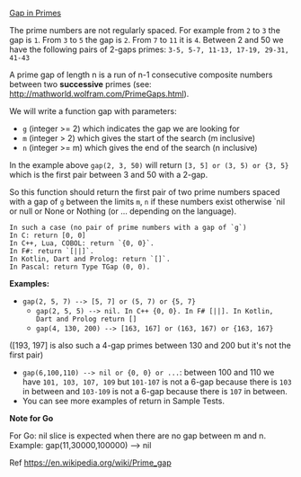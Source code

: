 [Gap in Primes](https://www.codewars.com/kata/561e9c843a2ef5a40c0000a4/scala)

The prime numbers are not regularly spaced. For example from `2` to `3` the gap is `1`. From `3` to `5` the gap is `2`. From `7` to `11` it is `4`. Between 2 and 50 we have the following pairs of 2-gaps primes: ```3-5, 5-7, 11-13, 17-19, 29-31, 41-43```

A prime gap of length n is a run of n-1 consecutive composite numbers between two **successive** primes (see: http://mathworld.wolfram.com/PrimeGaps.html).

We will write a function gap with parameters:
* `g` (integer >= 2) which indicates the gap we are looking for
* `m` (integer > 2) which gives the start of the search (m inclusive)
* `n` (integer >= m) which gives the end of the search (n inclusive)

In the example above `gap(2, 3, 50)` will return `[3, 5] or (3, 5) or {3, 5}` which is the first pair between 3 and 50 with a 2-gap.

So this function should return the first pair of two prime numbers spaced with a gap of `g` between the limits `m`, `n` if these numbers exist otherwise `nil or null or None or Nothing (or ... depending on the language).

```
In such a case (no pair of prime numbers with a gap of `g`)
In C: return [0, 0]
In C++, Lua, COBOL: return `{0, 0}`. 
In F#: return `[||]`. 
In Kotlin, Dart and Prolog: return `[]`.
In Pascal: return Type TGap (0, 0).
```

**Examples:**
* `gap(2, 5, 7) --> [5, 7] or (5, 7) or {5, 7}`
    *   `gap(2, 5, 5) --> nil. In C++ {0, 0}. In F# [||]. In Kotlin, Dart and Prolog return []`
    * `gap(4, 130, 200) --> [163, 167] or (163, 167) or {163, 167}`

([193, 197] is also such a 4-gap primes between 130 and 200 but it's not the first pair)
* `gap(6,100,110) --> nil or {0, 0} or ...`: between 100 and 110 we have `101, 103, 107, 109` but `101-107` is not a 6-gap because there is `103` in between and `103-109` is not a 6-gap because there is `107` in between.
* You can see more examples of return in Sample Tests.

**Note for Go**

For Go: nil slice is expected when there are no gap between m and n. Example: gap(11,30000,100000) --> nil

Ref
https://en.wikipedia.org/wiki/Prime_gap
